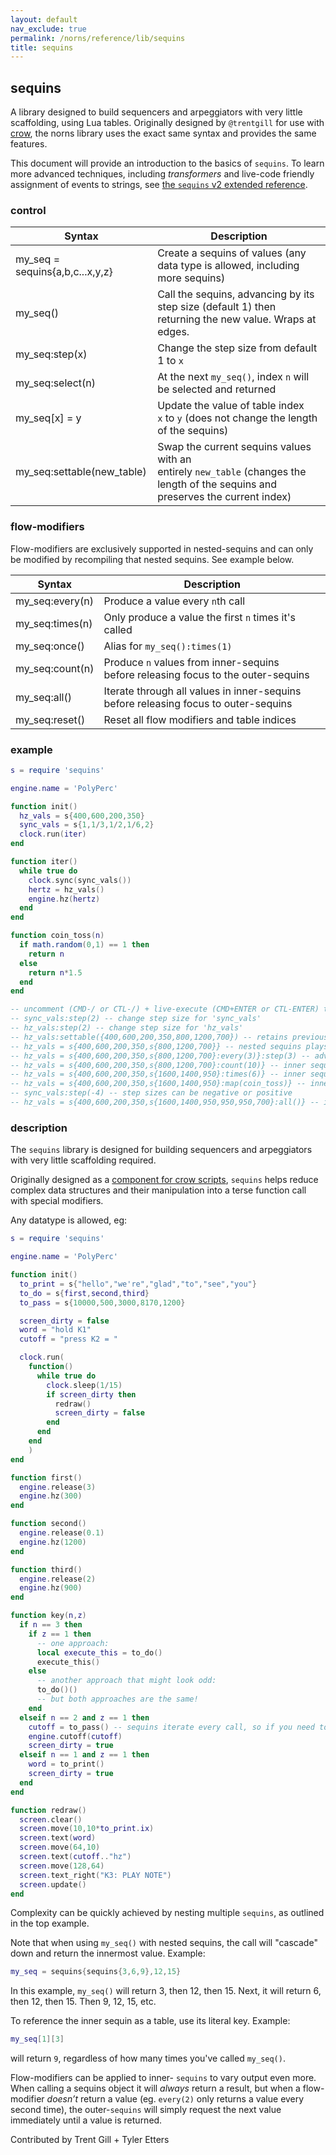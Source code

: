 ```yaml
---
layout: default
nav_exclude: true
permalink: /norns/reference/lib/sequins
title: sequins
---
```


## sequins

A library designed to build sequencers and arpeggiators with very little scaffolding, using Lua tables. Originally designed by `@trentgill` for use with [crow](/docs/crow/reference/#sequins), the norns library uses the exact same syntax and provides the same features.

This document will provide an introduction to the basics of `sequins`. To learn more advanced techniques, including *transformers* and live-code friendly assignment of events to strings, see [the `sequins` v2 extended reference](/docs/crow/sequins2).

### control

| Syntax                          | Description                                                                                                                      |
| ------------------------------- | -------------------------------------------------------------------------------------------------------------------------------- |
| my_seq = sequins{a,b,c...x,y,z} | Create a sequins of values (any data type is allowed, including more sequins)                                                    |
| my_seq()                        | Call the sequins, advancing by its step size (default 1) then returning the new value. Wraps at edges.                           |
| my_seq:step(x)                  | Change the step size from default 1 to `x`                                                                                       |
| my_seq:select(n)                | At the next `my_seq()`, index `n` will be selected and returned                                                                  |
| my_seq[x] = y                   | Update the value of table index `x` to `y` (does not change the length of the sequins)                                           |
| my_seq:settable(new_table)      | Swap the current sequins values with an entirely `new_table` (changes the length of the sequins and preserves the current index) |

### flow-modifiers

Flow-modifiers are exclusively supported in nested-sequins and can only be modified by recompiling that nested sequins. See example below.

| Syntax          | Description                                                                         |
| --------------- | ----------------------------------------------------------------------------------- |
| my_seq:every(n) | Produce a value every `n`th call                                                    |
| my_seq:times(n) | Only produce a value the first `n` times it's called                                |
| my_seq:once()   | Alias for `my_seq():times(1)`                                                       |
| my_seq:count(n) | Produce `n` values from inner-sequins before releasing focus to the outer-sequins   |
| my_seq:all()    | Iterate through all values in inner-sequins before releasing focus to outer-sequins |
| my_seq:reset()  | Reset all flow modifiers and table indices                                          |

### example

```lua
s = require 'sequins'

engine.name = 'PolyPerc'

function init()
  hz_vals = s{400,600,200,350}
  sync_vals = s{1,1/3,1/2,1/6,2}
  clock.run(iter)
end

function iter()
  while true do
    clock.sync(sync_vals())
    hertz = hz_vals()
    engine.hz(hertz)
  end
end

function coin_toss(n)
  if math.random(0,1) == 1 then
    return n
  else
    return n*1.5
  end
end

-- uncomment (CMD-/ or CTL-/) + live-execute (CMD+ENTER or CTL-ENTER) these commands:
-- sync_vals:step(2) -- change step size for 'sync_vals'
-- hz_vals:step(2) -- change step size for 'hz_vals'
-- hz_vals:settable({400,600,200,350,800,1200,700}) -- retains previously-declared 'step' size
-- hz_vals = s{400,600,200,350,s{800,1200,700}} -- nested sequins plays one note from inner sequins after outer sequins
-- hz_vals = s{400,600,200,350,s{800,1200,700}:every(3)}:step(3) -- advance by 3, play inner sequins every 3rd iteration
-- hz_vals = s{400,600,200,350,s{800,1200,700}:count(10)} -- inner sequins will iterate 10x and return to outer
-- hz_vals = s{400,600,200,350,s{1600,1400,950}:times(6)} -- inner sequins will iterate as normal, but will not return after 6 iterations
-- hz_vals = s{400,600,200,350,s{1600,1400,950}:map(coin_toss)} -- inner sequins will check `coin_toss` for pattern manipulation
-- sync_vals:step(-4) -- step sizes can be negative or positive
-- hz_vals = s{400,600,200,350,s{1600,1400,950,950,950,700}:all()} -- inner sequins will take focus and play all of its notes before it releases focus to outer sequins
```

### description

The `sequins` library is designed for building sequencers and arpeggiators with very little scaffolding required.

Originally designed as a [component for crow scripts](/docs/crow/reference/#sequins), `sequins` helps reduce complex data structures and their manipulation into a terse function call with special modifiers.

Any datatype is allowed, eg:

```lua
s = require 'sequins'

engine.name = 'PolyPerc'

function init()
  to_print = s{"hello","we're","glad","to","see","you"}
  to_do = s{first,second,third}
  to_pass = s{10000,500,3000,8170,1200}

  screen_dirty = false
  word = "hold K1"
  cutoff = "press K2 = "

  clock.run(
    function()
      while true do
        clock.sleep(1/15)
        if screen_dirty then
          redraw()
          screen_dirty = false
        end
      end
    end
    )
end

function first()
  engine.release(3)
  engine.hz(300)
end

function second()
  engine.release(0.1)
  engine.hz(1200)
end

function third()
  engine.release(2)
  engine.hz(900)
end

function key(n,z)
  if n == 3 then
    if z == 1 then
      -- one approach:
      local execute_this = to_do()
      execute_this()
    else
      -- another approach that might look odd:
      to_do()()
      -- but both approaches are the same!
    end
  elseif n == 2 and z == 1 then
    cutoff = to_pass() -- sequins iterate every call, so if you need to reuse the current value, store it as a variable
    engine.cutoff(cutoff)
    screen_dirty = true
  elseif n == 1 and z == 1 then
    word = to_print()
    screen_dirty = true
  end
end

function redraw()
  screen.clear()
  screen.move(10,10*to_print.ix)
  screen.text(word)
  screen.move(64,10)
  screen.text(cutoff.."hz")
  screen.move(128,64)
  screen.text_right("K3: PLAY NOTE")
  screen.update()
end
```

Complexity can be quickly achieved by nesting multiple `sequins`, as outlined in the top example.

Note that when using `my_seq()` with nested sequins, the call will "cascade" down and return the innermost value. Example:

```lua
my_seq = sequins{sequins{3,6,9},12,15}
```

In this example, `my_seq()` will return 3, then 12, then 15. Next, it will return 6, then 12, then 15. Then 9, 12, 15, etc.

To reference the inner sequin as a table, use its literal key. Example:

```lua
my_seq[1][3]
```

will return `9`, regardless of how many times you've called `my_seq()`.

Flow-modifiers can be applied to inner- `sequins` to vary output even more. When calling a sequins object it will *always* return a result, but when a flow-modifier *doesn’t* return a value (eg. `every(2)` only returns a value every second time), the outer-`sequins` will simply request the next value immediately until a value is returned.

Contributed by Trent Gill + Tyler Etters
